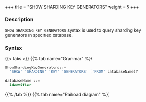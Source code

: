 +++
title = "SHOW SHARDING KEY GENERATORS"
weight = 5
+++

### Description

`SHOW SHARDING KEY GENERATORS` syntax is used to query sharding key generators in specified database.

### Syntax

{{< tabs >}}
{{% tab name="Grammar" %}}
```sql
ShowShardingKeyGenerators::=
  'SHOW' 'SHARDING' 'KEY' 'GENERATORS' ('FROM' databaseName)?

databaseName ::=
  identifier
```
{{% /tab %}}
{{% tab name="Railroad diagram" %}}
<iframe frameborder="0" name="diagram" id="diagram" width="100%" height="100%"></iframe>
{{% /tab %}}
{{< /tabs >}}

### Supplement

- When databaseName is not specified, the default is the currently used DATABASE. If DATABASE is not used, No database selected will be prompted.

### Return value description

| column | Description                       |
|--------|-----------------------------------|
| name   | Sharding key generator name       |
| type   | Sharding key generator type       |
| props  | Sharding key generator properties |

### Example

- Query the sharding key generators of the specified logical database

```sql
SHOW SHARDING KEY GENERATORS FROM sharding_db;
```

```sql
mysql> SHOW SHARDING KEY GENERATORS FROM sharding_db;
+-------------------------+-----------+-------+
| name                    | type      | props |
+-------------------------+-----------+-------+
| snowflake_key_generator | snowflake |       |
+-------------------------+-----------+-------+
1 row in set (0.00 sec)
```

- Query the sharding key generators of the current logical database

```sql
SHOW SHARDING KEY GENERATORS;
```

```sql
mysql> SHOW SHARDING KEY GENERATORS;
+-------------------------+-----------+-------+
| name                    | type      | props |
+-------------------------+-----------+-------+
| snowflake_key_generator | snowflake |       |
+-------------------------+-----------+-------+
1 row in set (0.00 sec)
```

### Reserved word

`SHOW`, `SHARDING`, `KEY`, `GENERATORS`, `FROM`

### Related links

- [Reserved word](/en/user-manual/shardingsphere-proxy/distsql/syntax/reserved-word/)

